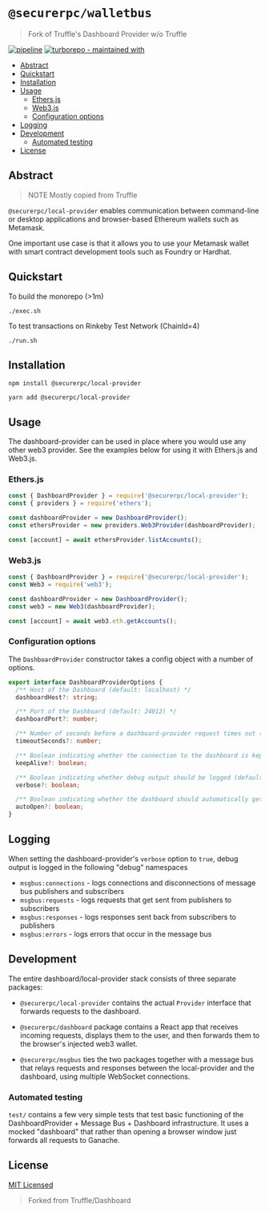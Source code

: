 # `@securerpc/walletbus`

> Fork of Truffle's Dashboard Provider w/o Truffle

[![pipeline](https://github.com/manifoldfinance/walletbus/actions/workflows/pipeline.yml/badge.svg)](https://github.com/manifoldfinance/walletbus/actions/workflows/pipeline.yml)
[![turborepo - maintained with](https://img.shields.io/static/v1?label=turborepo&message=maintained+with&color=blue&logo=vercel)](https://turborepo.org/docs)

- [Abstract](#abstract)
- [Quickstart](#quickstart)
- [Installation](#installation)
- [Usage](#usage)
  - [Ethers.js](#ethersjs)
  - [Web3.js](#web3js)
  - [Configuration options](#configuration-options)
- [Logging](#logging)
- [Development](#development)
  - [Automated testing](#automated-testing)
- [License](#license)

## Abstract

> NOTE Mostly copied from Truffle

`@securerpc/local-provider` enables communication between command-line or
desktop applications and browser-based Ethereum wallets such as Metamask.

One important use case is that it allows you to use your Metamask wallet with
smart contract development tools such as Foundry or Hardhat.

<!--
> TODO **Note**: @securerpc/local-provider automatically starts and stops a
> @securerpc/dashboard instance. To have more control over this dashboard
> instance, please use the [`securerpc dashboard`] command and its associated
> RPC URL instead of the @securerpc/local-provider.
-->

## Quickstart

To build the monorepo (>1m)

```shell
./exec.sh
```

To test transactions on Rinkeby Test Network (ChainId=4)

```shell
./run.sh
```

## Installation

```
npm install @securerpc/local-provider
```

```
yarn add @securerpc/local-provider
```

## Usage

The dashboard-provider can be used in place where you would use any other web3
provider. See the examples below for using it with Ethers.js and Web3.js.

### Ethers.js

```js
const { DashboardProvider } = require('@securerpc/local-provider');
const { providers } = require('ethers');

const dashboardProvider = new DashboardProvider();
const ethersProvider = new providers.Web3Provider(dashboardProvider);

const [account] = await ethersProvider.listAccounts();
```

### Web3.js

```js
const { DashboardProvider } = require('@securerpc/local-provider');
const Web3 = require('web3');

const dashboardProvider = new DashboardProvider();
const web3 = new Web3(dashboardProvider);

const [account] = await web3.eth.getAccounts();
```

### Configuration options

The `DashboardProvider` constructor takes a config object with a number of
options.

```ts
export interface DashboardProviderOptions {
  /** Host of the Dashboard (default: localhost) */
  dashboardHost?: string;

  /** Port of the Dashboard (default: 24012) */
  dashboardPort?: number;

  /** Number of seconds before a dashboard-provider request times out (default: 120) */
  timeoutSeconds?: number;

  /** Boolean indicating whether the connection to the dashboard is kept alive between requests (default: false) */
  keepAlive?: boolean;

  /** Boolean indicating whether debug output should be logged (default: false) */
  verbose?: boolean;

  /** Boolean indicating whether the dashboard should automatically get opened in the default browser (default: true) */
  autoOpen?: boolean;
}
```

## Logging

When setting the dashboard-provider's `verbose` option to `true`, debug output
is logged in the following "debug" namespaces

- `msgbus:connections` - logs connections and disconnections of message bus
  publishers and subscribers
- `msgbus:requests` - logs requests that get sent from publishers to subscribers
- `msgbus:responses` - logs responses sent back from subscribers to publishers
- `msgbus:errors` - logs errors that occur in the message bus

## Development

The entire dashboard/local-provider stack consists of three separate packages:

- `@securerpc/local-provider` contains the actual `Provider` interface that
  forwards requests to the dashboard.
- `@securerpc/dashboard` package contains a React app that receives incoming
  requests, displays them to the user, and then forwards them to the browser's
  injected web3 wallet.

- `@securerpc/msgbus` ties the two packages together with a message bus that
  relays requests and responses between the local-provider and the dashboard,
  using multiple WebSocket connections.

### Automated testing

`test/` contains a few very simple tests that test basic functioning of the
DashboardProvider + Message Bus + Dashboard infrastructure. It uses a mocked
"dashboard" that rather than opening a browser window just forwards all requests
to Ganache.

## License

[MIT Licensed](./LICENSE.md)

> Forked from Truffle/Dashboard
